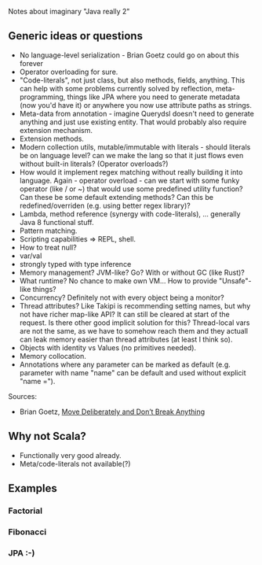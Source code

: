 Notes about imaginary "Java really 2"


## Generic ideas or questions

* No language-level serialization - Brian Goetz could go on about this forever
* Operator overloading for sure.
* "Code-literals", not just class, but also methods, fields, anything. This can help with some
problems currently solved by reflection, meta-programming, things like JPA where you need to
generate metadata (now you'd have it) or anywhere you now use attribute paths as strings.
* Meta-data from annotation - imagine Querydsl doesn't need to generate anything and just use
existing entity. That would probably also require extension mechanism.
* Extension methods.
* Modern collection utils, mutable/immutable with literals - should literals be on language level?
can we make the lang so that it just flows even without built-in literals? (Operator overloads?)
* How would it implement regex matching without really building it into language. Again - operator
overload - can we start with some funky operator (like / or ~) that would use some predefined
utility function? Can these be some default extending methods? Can this be redefined/overriden
(e.g. using better regex library)?
* Lambda, method reference (synergy with code-literals), ... generally Java 8 functional stuff.
* Pattern matching.
* Scripting capabilities => REPL, shell.
* How to treat null?
* var/val
* strongly typed with type inference
* Memory management? JVM-like? Go? With or without GC (like Rust)?
* What runtime? No chance to make own VM... How to provide "Unsafe"-like things?
* Concurrency? Definitely not with every object being a monitor?
* Thread attributes? Like Takipi is recommending setting names, but why not have richer map-like
API? It can still be cleared at start of the request. Is there other good implicit solution for
this? Thread-local vars are not the same, as we have to somehow reach them and they actuall can
leak memory easier than thread attributes (at least I think so).
* Objects with identity vs Values (no primitives needed).
* Memory collocation.
* Annotations where any parameter can be marked as default (e.g. parameter with name "name" can
be default and used without explicit "name =").

Sources:
* Brian Goetz, [Move Deliberately and Don’t Break Anything](https://youtu.be/K__bKr5mGXY)

## Why not Scala?

* Functionally very good already.
* Meta/code-literals not available(?)


## Examples

### Factorial

### Fibonacci

### JPA :-)
